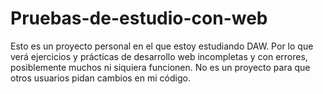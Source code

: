 # Pruebas-de-estudio-con-web
Esto es un proyecto personal en el que estoy estudiando DAW.
Por lo que verá ejercicios y prácticas de desarrollo web incompletas y con errores, posiblemente
muchos ni siquiera funcionen.
No es un proyecto para que otros usuarios pidan cambios en mi código.
